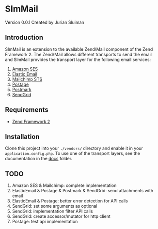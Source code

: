 SlmMail
===
Version 0.0.1 Created by Jurian Sluiman

Introduction
---
SlmMail is an extension to the available Zend\Mail component of the Zend Framework 2. The Zend\Mail allows different transports to send the email and SlmMail provides the transport layer for the following email services:

 1. [Amazon SES](https://github.com/juriansluiman/SlmMail/blob/master/docs/AmazonSes.md)
 2. [Elastic Email](https://github.com/juriansluiman/SlmMail/blob/master/docs/ElasticEmail.md)
 3. [Mailchimp STS](https://github.com/juriansluiman/SlmMail/blob/master/docs/Mailchimp.md)
 4. [Postage](https://github.com/juriansluiman/SlmMail/blob/master/docs/Postage.md)
 5. [Postmark](https://github.com/juriansluiman/SlmMail/blob/master/docs/Postmark.md)
 6. [SendGrid](https://github.com/juriansluiman/SlmMail/blob/master/docs/SendGrid.md)

Requirements
---
* [Zend Framework 2](https://github.com/zendframework/zf2)

Installation
---
Clone this project into your `./vendors/` directory and enable it in your `application.config.php`. To use one of the transport layers, see the documentation in the [docs](https://github.com/juriansluiman/SlmMail/tree/master/docs) folder.

TODO
---
 1. Amazon SES & Mailchimp: complete implementation
 2. ElasticEmail & Postage & Postmark & SendGrid: send attachments with email
 3. ElasticEmail & Postage: better error detection for API calls
 4. SendGrid: set some arguments as optional
 5. SendGrid: implementation filter API calls
 6. SendGrid: create accessor/mutator for http client
 7. Postage: test api implementation